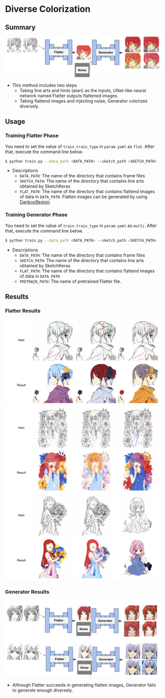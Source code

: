 # Diverse Colorization

## Summary

![](./data/concept.png)

- This method includes two steps
  - Taking line arts and hints (atari) as the inputs, UNet-like neural network named Flatter outputs flattened images.
  - Taking flattend images and injecting noise, Generator colorizes diversely.

## Usage

### Training Flatter Phase
You need to set the value of `train.train_type` in `param.yaml` as `flat`. After that, execute the command line below.

```bash
$ python train.py --data_path <DATA_PATH> --sketch_path <SKETCH_PATH> --flat_path <FLAT_PATH>
```
- Descriptions
    - `DATA_PATH`: The name of the directory that contains frame files
    - `SKETCH_PATH`: The name of the directory that contains line arts obtained by SketchKeras
    - `FLAT_PATH`: The name of the directory that contains flattend images of data in `DATA_PATH`. Flatten images can be generated by using [DanbooRegion](https://github.com/lllyasviel/DanbooRegion).

### Training Generator Phase
You need to set the value of `train.train_type` in `param.yaml` as `multi`. After that, execute the command line below.

```bash
$ python train.py --data_path <DATA_PATH> --sketch_path <SKETCH_PATH> --flat_path <FLAT_PATH> --pretrain_path <PRETRAIN_PATH>
```
- Descriptions
    - `DATA_PATH`: The name of the directory that contains frame files
    - `SKETCH_PATH`: The name of the directory that contains line arts obtained by SketchKeras
    - `FLAT_PATH`: The name of the directory that contains flattend images of data in `DATA_PATH`
    - `PRETRAIN_PATH`: The name of pretrained Flatter file.

## Results

### Flatter Results
![](./data/flatten2.png)
![](./data/flatten3.png)
![](./data/flatten1.png)

### Generator Results
![](./data/generator1.png)

- Although Flatter succeeds in generating flatten images, Generator fails to generate enough diversely.